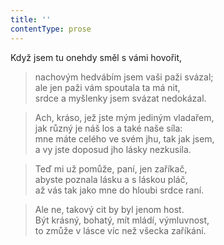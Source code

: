 ```yaml
---
title: ''
contentType: prose
---
```


Když jsem tu onehdy směl s vámi hovořit,

> nachovým hedvábím jsem vaši paži svázal;  
> ale jen paži vám spoutala ta má nit,  
> srdce a myšlenky jsem svázat nedokázal.

> Ach, kráso, jež jste mým jediným vladařem,  
> jak různý je náš los a také naše síla:  
> mne máte celého ve svém jhu, tak jak jsem,  
> a vy jste doposud jho lásky nezkusila.

> Teď mi už pomůže, paní, jen zaříkač,  
> abyste poznala lásku a s láskou pláč,  
> až vás tak jako mne do hloubi srdce raní.

> Ale ne, takový cit by byl jenom host.  
> Být krásný, bohatý, mít mládí, výmluvnost,  
> to zmůže v lásce víc než všecka zaříkání.
